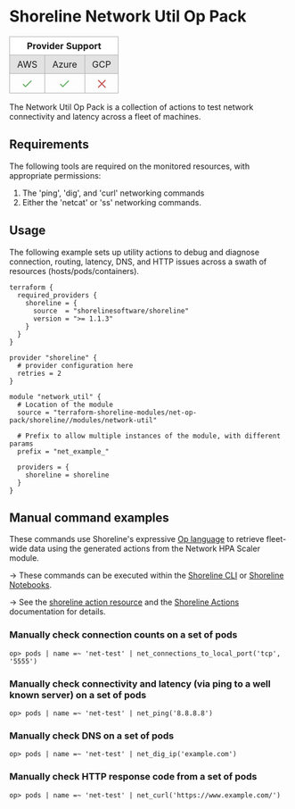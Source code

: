 # Shoreline Network Util Op Pack

<table role="table" style="vertical-align: middle;">
  <thead>
    <tr style="background-color: #fff">
      <th style="padding: 6px 13px; border: 1px solid #B1B1B1; text-align: center;" colspan="3">Provider Support</th>
    </tr>
  </thead>
  <tbody>
    <tr style="background-color: #E2E2E2">
      <td style="padding: 6px 13px; border: 1px solid #B1B1B1; text-align: center;">AWS</td>
      <td style="padding: 6px 13px; border: 1px solid #B1B1B1; text-align: center;">Azure</td>
      <td style="padding: 6px 13px; border: 1px solid #B1B1B1; text-align: center;">GCP</td>
    </tr>
    <tr>
      <td style="padding-top: 6px; vertical-align: bottom; border: 1px solid #B1B1B1; text-align: center;"><svg xmlns="http://www.w3.org/2000/svg" style="width: 1.5rem; height: 1.5rem;" fill="none" viewBox="0 0 24 24" stroke="#6CB169"><path stroke-linecap="round" stroke-linejoin="round" stroke-width="2" d="M5 13l4 4L19 7" /></svg></td>
      <td style="padding-top: 6px; vertical-align: bottom; border: 1px solid #B1B1B1; text-align: center;"><svg xmlns="http://www.w3.org/2000/svg" style="width: 1.5rem; height: 1.5rem;" fill="none" viewBox="0 0 24 24" stroke="#6CB169"><path stroke-linecap="round" stroke-linejoin="round" stroke-width="2" d="M5 13l4 4L19 7" /></svg></td>
      <td style="vertical-align: bottom; border: 1px solid #B1B1B1; text-align: center;"><svg xmlns="http://www.w3.org/2000/svg" style="width: 1.5rem; height: 1.5rem;" fill="none" viewBox="0 0 24 24" stroke="#C65858"><path stroke-linecap="round" stroke-linejoin="round" stroke-width="2" d="M6 18L18 6M6 6l12 12" /></svg></td>
    </tr>  
  </tbody>
</table>

The Network Util Op Pack is a collection of actions to test network connectivity and latency across a fleet of machines.

## Requirements

The following tools are required on the monitored resources, with appropriate permissions:

1. The 'ping', 'dig', and 'curl' networking commands
1. Either the 'netcat' or 'ss' networking commands.

## Usage

The following example sets up utility actions to debug and diagnose connection, routing, latency, DNS, and HTTP issues across a swath of resources (hosts/pods/containers).

```hcl
terraform {
  required_providers {
    shoreline = {
      source  = "shorelinesoftware/shoreline"
      version = ">= 1.1.3"
    }
  }
}

provider "shoreline" {
  # provider configuration here
  retries = 2
}

module "network_util" {
  # Location of the module
  source = "terraform-shoreline-modules/net-op-pack/shoreline//modules/network-util"

  # Prefix to allow multiple instances of the module, with different params
  prefix = "net_example_"

  providers = { 
    shoreline = shoreline
  }
}
```

## Manual command examples

These commands use Shoreline's expressive [Op language](https://docs.shoreline.io/op) to retrieve fleet-wide data using the generated actions from the Network HPA Scaler module.

-> These commands can be executed within the [Shoreline CLI](https://docs.shoreline.io/installation#cli) or [Shoreline Notebooks](https://docs.shoreline.io/ui/notebooks).

-> See the [shoreline action resource](https://registry.terraform.io/providers/shorelinesoftware/shoreline/latest/docs/resources/action) and the [Shoreline Actions](https://docs.shoreline.io/actions) documentation for details.

### Manually check connection counts on a set of pods

```
op> pods | name =~ 'net-test' | net_connections_to_local_port('tcp', '5555')
```

### Manually check connectivity and latency (via ping to a well known server) on a set of pods

```
op> pods | name =~ 'net-test' | net_ping('8.8.8.8')
```

### Manually check DNS on a set of pods

```
op> pods | name =~ 'net-test' | net_dig_ip('example.com')
```

### Manually check HTTP response code from a set of pods

```
op> pods | name =~ 'net-test' | net_curl('https://www.example.com/')
```
